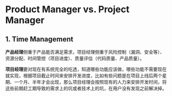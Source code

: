# Product Manager vs. Project Manager

## 1. Time Management

**产品经理**侧重于产品能否满足需求，项目经理侧重于风险控制（漏洞、安全等）、资源分配、时间管控（项目进度）、质量评估（代码质量、产品质量）。

**项目经理**要对现在有系统完全的吃透，知道哪些功能应该做，哪些功能不需要现在就实现，根据项目截止时间来安排开发进度，比如有些问题是在项目上线后两个星期、一个月、半年才会出现，那么项目经理会按照现有的人力来安排开发时间，将这些前期赶工期导致的需求上的坑或者技术上的坑，在用户没有发现之前解决掉。